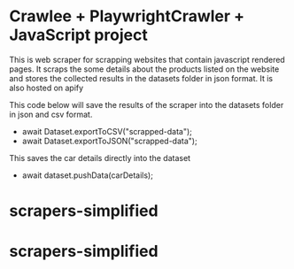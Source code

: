 # Crawlee + PlaywrightCrawler + JavaScript project

This is web scraper for scrapping websites that contain javascript rendered pages.
It scraps the some details about the products listed on the website and stores the collected results in the datasets folder in json format.
It is also hosted on apify

This code below will save the results of the scraper into the datasets folder in json and csv format.

- await Dataset.exportToCSV("scrapped-data");
- await Dataset.exportToJSON("scrapped-data");

This saves the car details directly into the dataset

- await dataset.pushData(carDetails);
# scrapers-simplified
# scrapers-simplified

